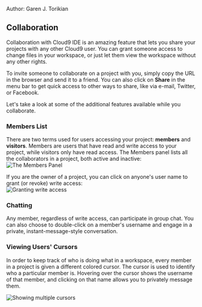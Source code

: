 Author: Garen J. Torikian

<!-- video -->
## Collaboration

Collaboration with Cloud9 IDE is an amazing feature that lets you share your projects with any other Cloud9 user. You can grant someone access to change files in your workspace, or just let them view the workspace without any other rights.

To invite someone to collaborate on a project with you, simply copy the URL in the browser and send it to a friend. You can also click on **Share** in the menu bar to get quick access to other ways to share, like via e-mail, Twitter, or Facebook.

Let's take a look at some of the additional features available while you collaborate.

### Members List

There are two terms used for users accessing your project: **members** and **visitors**. Members are users that have read and write access to your project, while visitors only have read access. The Members panel lists all the collaborators in a project, both active and inactive:  
![The Members Panel](./images/members_panel.png)

If you are the owner of a project, you can click on anyone's user name to grant (or revoke) write access:  
![Granting write access](./images/collab_grant_access.png)

### Chatting

Any member, regardless of write access, can participate in group chat. You can also choose to double-click on a member's username and engage in a private, instant-message-style conversation.

### Viewing Users' Cursors

In order to keep track of who is doing what in a workspace, every member in a project is given a different colored cursor. The cursor is used to identify who a particular member is. Hovering over the cursor shows the username of that member, and clicking on that name allows you to privately message them.

![Showing multiple cursors](./anims/collab_multi_cursor.gif)